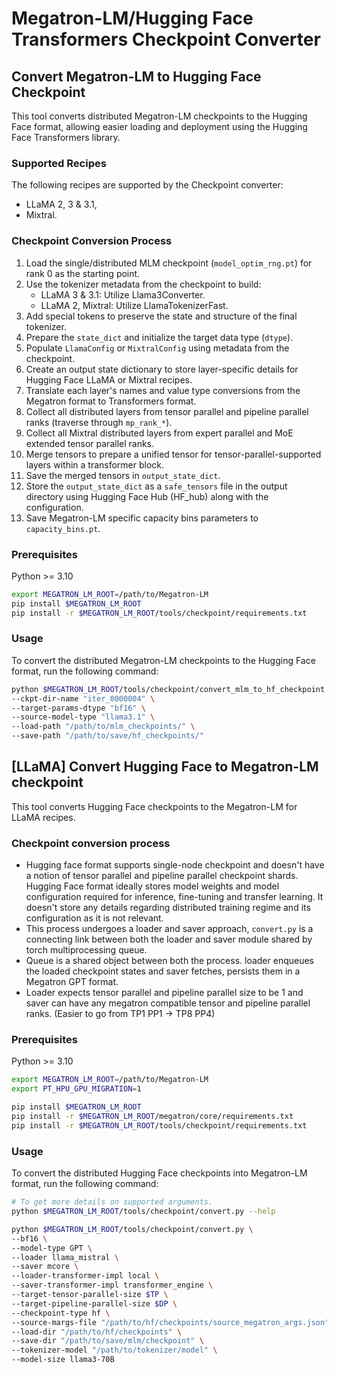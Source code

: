 # Megatron-LM/Hugging Face Transformers Checkpoint Converter

## Convert Megatron-LM to Hugging Face Checkpoint

This tool converts distributed Megatron-LM checkpoints to the Hugging Face format, allowing easier loading and deployment using the Hugging Face Transformers library.

### Supported Recipes

The following recipes are supported by the Checkpoint converter:
- LLaMA 2, 3 & 3.1,
- Mixtral.

### Checkpoint Conversion Process

1. Load the single/distributed MLM checkpoint (`model_optim_rng.pt`) for rank 0 as the starting point.
2. Use the tokenizer metadata from the checkpoint to build:
    - LLaMA 3 & 3.1: Utilize Llama3Converter.
    - LLaMA 2, Mixtral: Utilize LlamaTokenizerFast.
3. Add special tokens to preserve the state and structure of the final tokenizer.
4. Prepare the `state_dict` and initialize the target data type (`dtype`).
5. Populate `LlamaConfig` or `MixtralConfig` using metadata from the checkpoint.
6. Create an output state dictionary to store layer-specific details for Hugging Face LLaMA or Mixtral recipes.
7. Translate each layer's names and value type conversions from the Megatron format to Transformers format.
8. Collect all distributed layers from tensor parallel and pipeline parallel ranks (traverse through `mp_rank_*`).
9. Collect all Mixtral distributed layers from expert parallel and MoE extended tensor parallel ranks.
10. Merge tensors to prepare a unified tensor for tensor-parallel-supported layers within a transformer block.
11. Save the merged tensors in `output_state_dict`.
12. Store the `output_state_dict` as a `safe_tensors` file in the output directory using Hugging Face Hub (HF_hub) along with the configuration.
13. Save Megatron-LM specific capacity bins parameters to `capacity_bins.pt`.

### Prerequisites
Python >= 3.10

```bash
export MEGATRON_LM_ROOT=/path/to/Megatron-LM
pip install $MEGATRON_LM_ROOT
pip install -r $MEGATRON_LM_ROOT/tools/checkpoint/requirements.txt
```

### Usage
To convert the distributed Megatron-LM checkpoints to the Hugging Face format, run the following command:

```bash
python $MEGATRON_LM_ROOT/tools/checkpoint/convert_mlm_to_hf_checkpoint.py \
--ckpt-dir-name "iter_0000004" \
--target-params-dtype "bf16" \
--source-model-type "llama3.1" \
--load-path "/path/to/mlm_checkpoints/" \
--save-path "/path/to/save/hf_checkpoints/"
```

## [LLaMA] Convert Hugging Face to Megatron-LM checkpoint

This tool converts Hugging Face checkpoints to the Megatron-LM for LLaMA recipes.

### Checkpoint conversion process

- Hugging face format supports single-node checkpoint and doesn't have a notion of tensor parallel and pipeline parallel checkpoint shards. Hugging Face format ideally stores model weights and model configuration required for inference, fine-tuning and transfer learning. It doesn't store any details regarding distributed training regime and its configuration as it is not relevant.
- This process undergoes a loader and saver approach, `convert.py` is a connecting link between both the loader and saver module shared by torch multiprocessing queue.
- Queue is a shared object between both the process. loader enqueues the loaded checkpoint states and saver fetches, persists them in a Megatron GPT format.
- Loader expects tensor parallel and pipeline parallel size to be 1 and saver can have any megatron compatible tensor and pipeline parallel ranks. (Easier to go from TP1 PP1 → TP8 PP4)


### Prerequisites
Python >= 3.10

```bash
export MEGATRON_LM_ROOT=/path/to/Megatron-LM
export PT_HPU_GPU_MIGRATION=1

pip install $MEGATRON_LM_ROOT
pip install -r $MEGATRON_LM_ROOT/megatron/core/requirements.txt
pip install -r $MEGATRON_LM_ROOT/tools/checkpoint/requirements.txt
```

### Usage
To convert the distributed Hugging Face checkpoints into Megatron-LM format, run the following command:

```bash
# To get more details on supported arguments.
python $MEGATRON_LM_ROOT/tools/checkpoint/convert.py --help

python $MEGATRON_LM_ROOT/tools/checkpoint/convert.py \
--bf16 \
--model-type GPT \
--loader llama_mistral \
--saver mcore \
--loader-transformer-impl local \
--saver-transformer-impl transformer_engine \
--target-tensor-parallel-size $TP \
--target-pipeline-parallel-size $DP \
--checkpoint-type hf \
--source-margs-file "/path/to/hf/checkpoints/source_megatron_args.json" \
--load-dir "/path/to/hf/checkpoints" \
--save-dir "/path/to/save/mlm/checkpoint" \
--tokenizer-model "/path/to/tokenizer/model" \
--model-size llama3-70B
```
